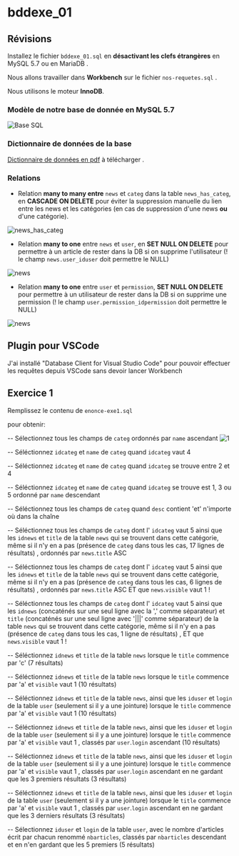 # bddexe_01

## Révisions

Installez le fichier `bddexe_01.sql` en **désactivant les clefs étrangères** en MySQL 5.7 ou en MariaDB .

Nous allons travailler dans **Workbench** sur le fichier `nos-requetes.sql` .

Nous utilisons le moteur **InnoDB**.

### Modèle de notre base de donnée en MySQL 5.7

![Base SQL](https://github.com/WebDevCF2m2021/bddexe_01/raw/main/image.png)

### Dictionnaire de données de la base

[Dictionnaire de données en pdf](https://github.com/WebDevCF2m2021/bddexe_01/raw/main/db_structure_bddexe_01.pdf) à télécharger .

### Relations

- Relation **many to many entre** `news` et `categ` dans la table `news_has_categ`, en **CASCADE ON DELETE** pour éviter la suppression manuelle du lien entre les news et les catégories (en cas de suppression d'une news **ou** d'une catégorie).

![news_has_categ](https://github.com/WebDevCF2m2021/bddexe_01/raw/main/img/fk_news_has_categ.png)

- Relation **many to one** entre `news` et `user`, en **SET NULL ON DELETE** pour permettre à un article de rester dans la DB si on supprime l'utilisateur (! le champ `news.user_iduser` doit permettre le NULL)

![news](https://github.com/WebDevCF2m2021/bddexe_01/raw/main/img/fk_news-with-user.png)

- Relation **many to one** entre `user` et `permission`, **SET NULL ON DELETE** pour permettre à un utilisateur de rester dans la DB si on supprime une permission (! le champ `user.permission_idpermission` doit permettre le NULL)

![news](https://github.com/WebDevCF2m2021/bddexe_01/raw/main/img/fk_user-permission.png)

## Plugin pour VSCode

J'ai installé "Database Client for Visual Studio Code" pour pouvoir effectuer les requêtes depuis VSCode sans devoir lancer Workbench

## Exercice 1

Remplissez le contenu de `enonce-exe1.sql`

pour obtenir:

-- Sélectionnez tous les champs de `categ` ordonnés par `name` ascendant
![1](https://github.com/WebDevCF2m2021/bddexe_01/raw/main/img/fk_user-permission.png)

-- Séléctionnez `idcateg` et `name` de `categ` quand `idcateg` vaut 4

-- Séléctionnez `idcateg` et `name` de `categ` quand `idcateg` se trouve entre 2 et 4

-- Séléctionnez `idcateg` et `name` de `categ` quand `idcateg` se trouve est 1, 3 ou 5 ordonné par `name` descendant

-- Séléctionnez tous les champs de `categ` quand `desc` contient 'et' n'importe où dans la chaîne

-- Séléctionnez tous les champs de `categ` dont l' `idcateg` vaut 5 ainsi que les `idnews` et `title` de la table `news` qui se trouvent dans cette catégorie, même si il n'y en a pas (présence de `categ` dans tous les cas, 17 lignes de résultats) , ordonnés par `news`.`title` ASC

-- Séléctionnez tous les champs de `categ` dont l' `idcateg` vaut 5 ainsi que les `idnews` et `title` de la table `news` qui se trouvent dans cette catégorie, même si il n'y en a pas (présence de `categ` dans tous les cas, 6 lignes de résultats) , ordonnés par `news`.`title` ASC ET que `news`.`visible` vaut 1 !

-- Séléctionnez tous les champs de `categ` dont l' `idcateg` vaut 5 ainsi que les `idnews` (concaténés sur une seul ligne avec la ',' comme séparateur) et `title` (concaténés sur une seul ligne avec '|||' comme séparateur) de la table `news` qui se trouvent dans cette catégorie, même si il n'y en a pas (présence de `categ` dans tous les cas, 1 ligne de résultats) , ET que `news`.`visible` vaut 1 !

-- Séléctionnez `idnews` et `title` de la table `news` lorsque le `title` commence par 'c' (7 résultats)

-- Séléctionnez `idnews` et `title` de la table `news` lorsque le `title` commence par 'a' et `visible` vaut 1 (10 résultats)

-- Séléctionnez `idnews` et `title` de la table `news`, ainsi que les `iduser` et `login` de la table `user` (seulement si il y a une jointure) lorsque le `title` commence par 'a' et `visible` vaut 1 (10 résultats)

-- Séléctionnez `idnews` et `title` de la table `news`, ainsi que les `iduser` et `login` de la table `user` (seulement si il y a une jointure) lorsque le `title` commence par 'a' et `visible` vaut 1 , classés par `user`.`login` ascendant (10 résultats)

-- Séléctionnez `idnews` et `title` de la table `news`, ainsi que les `iduser` et `login` de la table `user` (seulement si il y a une jointure) lorsque le `title` commence par 'a' et `visible` vaut 1 , classés par `user`.`login` ascendant en ne gardant que les 3 premiers résultats (3 résultats)

-- Séléctionnez `idnews` et `title` de la table `news`, ainsi que les `iduser` et `login` de la table `user` (seulement si il y a une jointure) lorsque le `title` commence par 'a' et `visible` vaut 1 , classés par `user`.`login` ascendant en ne gardant que les 3 derniers résultats (3 résultats)

-- Sélectionnez `iduser` et `login` de la table `user`, avec le nombre d'articles écrit par chacun renommé `nbarticles`, classés par `nbarticles` descendant et en n'en gardant que les 5 premiers (5 résultats)
